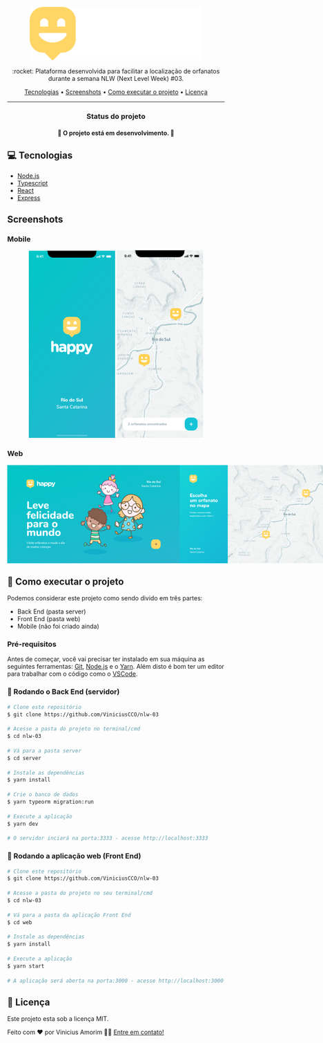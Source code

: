 <p align="center">
   <img src="./assets/logo.svg" alt="Turma" width="400px"/>   
</p>

<p align="center">:rocket: Plataforma desenvolvida para facilitar a localização de orfanatos durante a semana NLW (Next Level Week) #03.</p>

<p align="center">
 <a href="#computer-Tecnologias">Tecnologias</a> •
 <a href="#Screenshots">Screenshots</a> • 
 <a href="#rocket-Como-executar-o-projeto">Como executar o projeto</a> • 
 <a href="#memo-licença">Licença</a>
</p>

<hr/>

<div id="status">
    <h3 align="center">Status do projeto</h3>
    <h4 align="center">
      🚧 O projeto está em desenvolvimento. 🚧
    </h4>
  </div>

## :computer: Tecnologias
<ul>
  <li><a href="https://nodejs.org/">Node.js</a></li>
  <!-- <li><a href="https://expo.io/">Expo</a></li> -->
  <li><a href="https://www.typescriptlang.org/">Typescript</a></li>
  <li><a href="https://reactjs.org/">React</a></li>
  <!-- <li><a href="https://reactnative.dev/">React Native</a></li> -->
  <li><a href="https://expressjs.com/en/api.html#express">Express</a></li>
</ul>

## Screenshots

### Mobile
<p align="center">
  <img alt="NextLevelWeek" title="#NextLevelWeek" src="./assets/splash-mobile.png" width="200px">

  <img alt="NextLevelWeek" title="#NextLevelWeek" src="./assets/mapa-mobile.png" width="200px">
</p>

### Web
<p align="center" style="display: flex; justify-content: space-around; max-width: 820px;">
  <img alt="NextLevelWeek" title="#NextLevelWeek" src="./assets/home.png" width="400px">

  <img alt="NextLevelWeek" title="#NextLevelWeek" src="./assets/mapa.png" width="400px">
</p>

## :rocket: Como executar o projeto

<p>Podemos considerar este projeto como sendo divido em três partes:</p>
<ul>
  <li>Back End (pasta server)</li>
  <li>Front End (pasta web)</li>
  <li>Mobile (<!-- pasta mobile -->não foi criado ainda)</li>
</ul>

<!-- <p>💡Tanto o Front End quanto o Mobile precisam que o Back End esteja sendo executado para funcionar.</p> -->

### Pré-requisitos

<p>Antes de começar, você vai precisar ter instalado em sua máquina as seguintes ferramentas:
<a href="https://git-scm.com">Git</a>, <a href="https://nodejs.org/">Node.js</a> e o <a href="https://yarnpkg.com/">Yarn</a>. 
Além disto é bom ter um editor para trabalhar com o código como o <a href="https://code.visualstudio.com/">VSCode</a>.</p>

### 🎲 Rodando o Back End (servidor)

```bash
# Clone este repositório
$ git clone https://github.com/ViniciusCCO/nlw-03

# Acesse a pasta do projeto no terminal/cmd
$ cd nlw-03

# Vá para a pasta server
$ cd server

# Instale as dependências
$ yarn install

# Crie o banco de dados
$ yarn typeorm migration:run

# Execute a aplicação
$ yarn dev

# O servidor inciará na porta:3333 - acesse http://localhost:3333 
```

### 🧭 Rodando a aplicação web (Front End)

```bash
# Clone este repositório
$ git clone https://github.com/ViniciusCCO/nlw-03

# Acesse a pasta do projeto no seu terminal/cmd
$ cd nlw-03

# Vá para a pasta da aplicação Front End
$ cd web

# Instale as dependências
$ yarn install

# Execute a aplicação
$ yarn start

# A aplicação será aberta na porta:3000 - acesse http://localhost:3000
```

<!-- ### 📱Rodando a aplicação mobile

<p>Para rodar a aplicação mobile você precisa de um celular com o app do expo instalado ou um emulador android/ios.</p>

```bash
# Clone este repositório
$ git clone https://github.com/ViniciusCCO/nlw-03

# Acesse a pasta do projeto no seu terminal/cmd
$ cd nlw-03

# Vá para a pasta da aplicação mobile
$ cd mobile

# Instale as dependências
$ yarn install

# Execute a aplicação
$ yarn start
```
<p>Depois leia o QRCode com o app do expo ou execute no emulador.</p> -->

## :memo: Licença

Este projeto esta sob a licença MIT.

Feito com ❤️ por Vinicius Amorim 👋🏽 [Entre em contato!](https://www.linkedin.com/in/vinicius-amorim-6505/)
